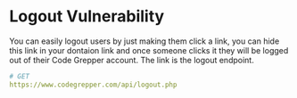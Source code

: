 # Logout Vulnerability

You can easily logout users by just making them click a link, you can hide this link in your dontaion link and once someone clicks it they will be logged out of their Code Grepper account. The link is the logout endpoint.

```yaml
# GET
https://www.codegrepper.com/api/logout.php
```
